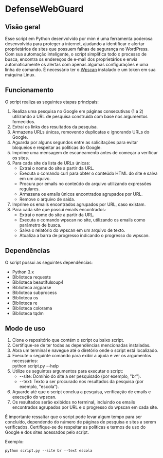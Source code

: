 <h1>DefenseWebGuard</h1>
<h2>Visão geral</h2>
<p>Esse script em Python desenvolvido por mim é uma ferramenta poderosa desenvolvida para proteger a internet, ajudando a identificar e alertar proprietários de sites que possuem falhas de segurança no WordPress. Com sua automação inteligente, o script simplifica todo o processo de busca, encontra os endereços de e-mail dos proprietários e envia automaticamente os alertas com apenas algumas configurações e uma linha de comando. É necessário ter o <a href="https://www.wpscan.com">Wpscan</a> instalado e um token em sua máquina Linux.</p>
<h2>Funcionamento</h2>
<p>O script realiza as seguintes etapas principais:</p>
<ol>
  <li>Realiza uma pesquisa no Google em páginas consecutivas (1 a 2) utilizando a URL de pesquisa construída com base nos argumentos fornecidos.</li>
  <li>Extrai os links dos resultados da pesquisa.</li>
  <li>Armazena URLs únicas, removendo duplicatas e ignorando URLs do Google.</li>
  <li>Aguarda por alguns segundos entre as solicitações para evitar bloqueios e respeitar as políticas do Google.</li>
  <li>Imprime uma mensagem de escaneamento antes de começar a verificar os sites.</li>
  <li>Para cada site da lista de URLs únicas:
    <ul>
      <li>Extrai o nome do site a partir da URL.</li>
      <li>Executa o comando curl para obter o conteúdo HTML do site e salva em um arquivo.</li>
      <li>Procura por emails no conteúdo do arquivo utilizando expressões regulares.</li>
      <li>Armazena os emails únicos encontrados agrupados por URL.</li>
      <li>Remove o arquivo de saída.</li>
    </ul>
  </li>
  <li>Imprime os emails encontrados agrupados por URL, caso existam.</li>
  <li>Para cada site que possui emails encontrados:
    <ul>
      <li>Extrai o nome do site a partir da URL.</li>
      <li>Executa o comando wpscan no site, utilizando os emails como parâmetro de busca.</li>
      <li>Salva o relatório do wpscan em um arquivo de texto.</li>
      <li>Atualiza a barra de progresso indicando o progresso do wpscan.</li>
    </ul>
  </li>
</ol>
<h2>Dependências</h2>
<p>O script possui as seguintes dependências:</p>
<ul>
  <li>Python 3.x</li>
  <li>Biblioteca requests</li>
  <li>Biblioteca beautifulsoup4</li>
  <li>Biblioteca argparse</li>
  <li>Biblioteca subprocess</li>
  <li>Biblioteca os</li>
  <li>Biblioteca re</li>
  <li>Biblioteca colorama</li>
  <li>Biblioteca tqdm</li>
</ul>
<h2>Modo de uso</h2>
<ol>
  <li>Clone o repositório que contém o script ou baixo script.</li>
  <li>Certifique-se de ter todas as dependências mencionadas instaladas.</li>
  <li>Abra um terminal e navegue até o diretório onde o script está localizado.</li>
  <li>Execute o seguinte comando para exibir a ajuda e ver os argumentos necessários:
      </div><div>python script.py --help  </div></div>
  </pre>
  </li>
  <li>Utilize os seguintes argumentos para executar o script:
    <ul>
      <li>--site: Domínio do site a ser pesquisado (por exemplo, "br").</li>
      <li>--text: Texto a ser procurado nos resultados da pesquisa (por exemplo, "escola").</li>
    </ul>

  <li>Aguarde até que o script conclua a pesquisa, verificação de emails e execução do wpscan.</li>
  <li>Os resultados serão exibidos no terminal, incluindo os emails encontrados agrupados por URL e o progresso do wpscan em cada site.</li>
</ol>
<p>É importante ressaltar que o script pode levar algum tempo para ser concluído, dependendo do número de páginas de pesquisa e sites a serem verificados. Certifique-se de respeitar as políticas e termos de uso do Google e dos sites acessados pelo script.</p>

Exemplo:

```
python script.py --site br --text escola
```  

